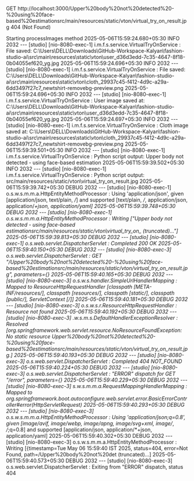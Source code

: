 GET http://localhost:3000/Upper%20body%20not%20detected%20-%20using%20face-based%20estimationsrc/main/resources/static/vton/virtual_try_on_result.jpg 404 (Not Found)



Starting processImages method
2025-05-06T15:59:24.680+05:30  INFO 2032 --- [studio] [nio-8080-exec-1] i.m.f.s.service.VirtualTryOnService      : File saved: C:\Users\DELL\Downloads\GitHub-Workspace-Kalyan\fashion-studio-ai\src\main\resources\static\vton\user_d36d3edd-7c35-4647-8f18-0b04055ef620_yg.jpg
2025-05-06T15:59:24.696+05:30  INFO 2032 --- [studio] [nio-8080-exec-1] i.m.f.s.service.VirtualTryOnService      : File saved: C:\Users\DELL\Downloads\GitHub-Workspace-Kalyan\fashion-studio-ai\src\main\resources\static\vton\cloth_29937c45-f412-4d9c-a29a-6dd3497f27c7_newtshirt-removebg-preview.png
2025-05-06T15:59:24.696+05:30  INFO 2032 --- [studio] [nio-8080-exec-1] i.m.f.s.service.VirtualTryOnService      : User image saved at: C:\Users\DELL\Downloads\GitHub-Workspace-Kalyan\fashion-studio-ai\src\main\resources\static\vton\user_d36d3edd-7c35-4647-8f18-0b04055ef620_yg.jpg
2025-05-06T15:59:24.697+05:30  INFO 2032 --- [studio] [nio-8080-exec-1] i.m.f.s.service.VirtualTryOnService      : Cloth image saved at: C:\Users\DELL\Downloads\GitHub-Workspace-Kalyan\fashion-studio-ai\src\main\resources\static\vton\cloth_29937c45-f412-4d9c-a29a-6dd3497f27c7_newtshirt-removebg-preview.png
2025-05-06T15:59:39.501+05:30  INFO 2032 --- [studio] [nio-8080-exec-1] i.m.f.s.service.VirtualTryOnService      : Python script output: Upper body not detected - using face-based estimation
2025-05-06T15:59:39.502+05:30  INFO 2032 --- [studio] [nio-8080-exec-1] i.m.f.s.service.VirtualTryOnService      : Python script output: src/main/resources/static/vton\virtual_try_on_result.jpg
2025-05-06T15:59:39.742+05:30 DEBUG 2032 --- [studio] [nio-8080-exec-1] o.s.w.s.m.m.a.HttpEntityMethodProcessor  : Using 'application/json', given [application/json, text/plain, */*] and supported [text/plain, */*, application/json, application/*+json, application/yaml]
2025-05-06T15:59:39.748+05:30 DEBUG 2032 --- [studio] [nio-8080-exec-1] o.s.w.s.m.m.a.HttpEntityMethodProcessor  : Writing ["Upper body not detected - using face-based estimation<EOL>src/main/resources/static/vton\virtual_try_on_ (truncated)..."]
2025-05-06T15:59:39.813+05:30 DEBUG 2032 --- [studio] [nio-8080-exec-1] o.s.web.servlet.DispatcherServlet        : Completed 200 OK
2025-05-06T15:59:40.150+05:30 DEBUG 2032 --- [studio] [nio-8080-exec-3] o.s.web.servlet.DispatcherServlet        : GET "/Upper%20body%20not%20detected%20-%20using%20face-based%20estimationsrc/main/resources/static/vton/virtual_try_on_result.jpg", parameters={}
2025-05-06T15:59:40.165+05:30 DEBUG 2032 --- [studio] [nio-8080-exec-3] o.s.w.s.handler.SimpleUrlHandlerMapping  : Mapped to ResourceHttpRequestHandler [classpath [META-INF/resources/], classpath [resources/], classpath [static/], classpath [public/], ServletContext [/]]
2025-05-06T15:59:40.181+05:30 DEBUG 2032 --- [studio] [nio-8080-exec-3] o.s.w.s.r.ResourceHttpRequestHandler     : Resource not found
2025-05-06T15:59:40.192+05:30 DEBUG 2032 --- [studio] [nio-8080-exec-3] .w.s.m.s.DefaultHandlerExceptionResolver : Resolved [org.springframework.web.servlet.resource.NoResourceFoundException: No static resource Upper%20body%20not%20detected%20-%20using%20face-based%20estimationsrc/main/resources/static/vton/virtual_try_on_result.jpg.]
2025-05-06T15:59:40.193+05:30 DEBUG 2032 --- [studio] [nio-8080-exec-3] o.s.web.servlet.DispatcherServlet        : Completed 404 NOT_FOUND
2025-05-06T15:59:40.224+05:30 DEBUG 2032 --- [studio] [nio-8080-exec-3] o.s.web.servlet.DispatcherServlet        : "ERROR" dispatch for GET "/error", parameters={}
2025-05-06T15:59:40.229+05:30 DEBUG 2032 --- [studio] [nio-8080-exec-3] s.w.s.m.m.a.RequestMappingHandlerMapping : Mapped to org.springframework.boot.autoconfigure.web.servlet.error.BasicErrorController#error(HttpServletRequest)
2025-05-06T15:59:40.293+05:30 DEBUG 2032 --- [studio] [nio-8080-exec-3] o.s.w.s.m.m.a.HttpEntityMethodProcessor  : Using 'application/json;q=0.8', given [image/avif, image/webp, image/apng, image/svg+xml, image/*, */*;q=0.8] and supported [application/json, application/*+json, application/yaml]
2025-05-06T15:59:40.302+05:30 DEBUG 2032 --- [studio] [nio-8080-exec-3] o.s.w.s.m.m.a.HttpEntityMethodProcessor  : Writing [{timestamp=Tue May 06 15:59:40 IST 2025, status=404, error=Not Found, path=/Upper%20body%20not%20det (truncated)...]
2025-05-06T15:59:40.573+05:30 DEBUG 2032 --- [studio] [nio-8080-exec-3] o.s.web.servlet.DispatcherServlet        : Exiting from "ERROR" dispatch, status 404